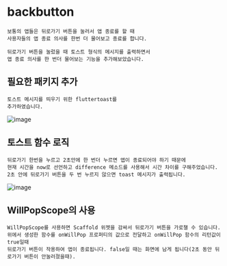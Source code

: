 # backbutton

```
보통의 앱들은 뒤로가기 버튼을 눌러서 앱 종료를 할 때 
사용자들의 앱 종료 의사를 한번 더 물어보고 종료를 합니다.

뒤로가기 버튼을 눌렀을 때 토스트 형식의 메시지를 출력하면서
앱 종료 의사를 한 번더 물어보는 기능을 추가해보았습니다.
```

## 필요한 패키지 추가
```
토스트 메시지를 띄우기 위한 fluttertoast를
추가하였습니다.  
```
![image](https://user-images.githubusercontent.com/58906858/214489286-4f8dd691-4ced-4671-9d68-a8fa5c65a33d.png)

## 토스트 함수 로직 
```
뒤로가기 한번을 누르고 2초안에 한 번더 누르면 앱이 종료되어야 하기 때문에
현재 시간을 now로 선언하고 difference 메소드를 사용해서 시간 차이를 구해주었습니다.
2초 안에 뒤로가기 버튼을 두 번 누르지 않으면 toast 메시지가 출력됩니다.
```
![image](https://user-images.githubusercontent.com/58906858/214489622-d3b0215e-a37c-4ba8-83fb-ad18d01c318b.png)

## WillPopScope의 사용
```
WillPopScope를 사용하면 Scaffold 위젯을 감싸서 뒤로가기 버튼을 가로챌 수 있습니다.
위에서 생성한 함수를 onWillPop 프로퍼티의 값으로 전달하고 onWillPop 함수의 리턴값이 true일때
뒤로가기 버튼이 작용하여 앱이 종료됩니다. false일 때는 화면에 남게 됩니다(2초 동안 뒤로가기 버튼이 안눌러졌을때).
```
